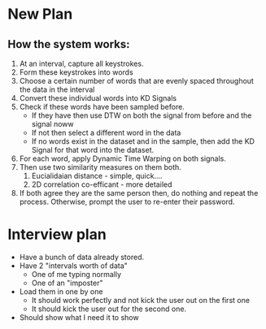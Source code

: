 # New Plan
## How the system works:
1. At an interval, capture all keystrokes. 
2. Form these keystrokes into words
3. Choose a certain number of words that are evenly spaced throughout the data in the interval
4. Convert these individual words into KD Signals
5. Check if these words have been sampled before.
    - If they have then use DTW on both the signal from before and the signal noww
    - If not then select a different word in the data
    - If no words exist in the dataset and in the sample, then add the KD Signal for that word into the dataset.
6. For each word, apply Dynamic Time Warping on both signals.
7. Then use two similarity measures on them both.
    1. Eucialidaian distance - simple, quick....
    2. 2D correlation co-efficant - more detailed
8. If both agree they are the same person then, do nothing and repeat the process. Otherwise, prompt the user to re-enter their password.

# Interview plan
- Have a bunch of data already stored.
- Have 2 "intervals worth of data"
    - One of me typing normally
    - One of an "imposter"
- Load them in one by one
    - It should work perfectly and not kick the user out on the first one
    - It should kick the user out for the second one.
- Should show what I need it to show


